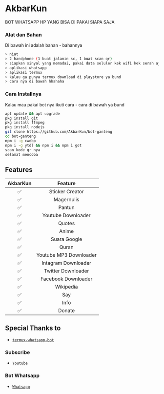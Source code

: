 # AkbarKun
BOT WHATSAPP HP YANG BISA DI PAKAI SIAPA SAJA

### Alat dan Bahan
Di bawah ini adalah bahan - bahannya
```bash
> niat
> 2 handphone (1 buat jalanin sc, 1 buat scan qr)
> siapkan sinyal yang memadai, pakai data seluler kek wifi kek serah aja.
> aplikasi whatsapp
> aplikasi termux
> kalau ga punya termux download di playstore ya bund
> cara nya di bawah hhahaha
```

### Cara Installnya
Kalau mau pakai bot nya ikuti cara - cara di bawah ya bund
```bash
apt update && apt upgrade
pkg install git
pkg install ffmpeg
pkg install nodejs
git clone https://github.com/AkbarKun/bot-ganteng
cd bot-ganteng
npm i -g cwebp
npm i -g ytdl && npm i && npm i got
scan kode qr nya
selamat mencoba
```

## Features

| AkbarKun       |                Feature           |
| :-----------: | :--------------------------------: |
|       ✅       | Sticker Creator                  |
|       ✅       | Magernulis                       |
|       ✅       | Pantun                           |
|       ✅       | Youtube Downloader               |
|       ✅       | Quotes                           |
|       ✅       | Anime                            |
|       ✅       | Suara Google                     |
|       ✅       | Quran                            |
|       ✅       | Youtube MP3 Downloader           |
|       ✅       | Intagram Downloader              |
|       ✅       | Twitter Downloader               |
|       ✅       | Facebook Downloader              |
|       ✅       | Wikipedia                        |
|       ✅       | Say                              |
|       ✅       | Info                             |
|       ✅       | Donate                           |

## Special Thanks to
* [`termux-whatsapp-bot`](https://github.com/fdciabdul/termux-whatsapp-bot)

### Subscribe
* [`Youtube`](https://www.youtube.com/channel/UCHhmIhtE_xcSe8HGIUGyHUw)

### Bot Whatsapp
* [`Whatsapp`](https://Wa.me/6281257386125)



